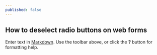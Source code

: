 ```yaml
---
published: false
---
```

## How to deselect radio buttons on web forms

Enter text in [Markdown](http://daringfireball.net/projects/markdown/). Use the toolbar above, or click the **?** button for formatting help.
